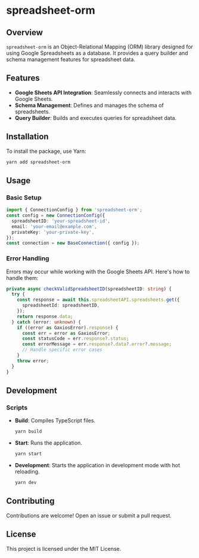 # spreadsheet-orm

## Overview
`spreadsheet-orm` is an Object-Relational Mapping (ORM) library designed for using Google Spreadsheets as a database. It provides a query builder and schema management features for spreadsheet data.

## Features
- **Google Sheets API Integration**: Seamlessly connects and interacts with Google Sheets.
- **Schema Management**: Defines and manages the schema of spreadsheets.
- **Query Builder**: Builds and executes queries for spreadsheet data.

## Installation
To install the package, use Yarn:
```bash
yarn add spreadsheet-orm
```

## Usage
### Basic Setup

```typescript
import { ConnectionConfig } from 'spreadsheet-orm';
const config = new ConnectionConfig({
  spreadsheetID: 'your-spreadsheet-id',
  email: 'your-email@example.com',
  privateKey: 'your-private-key',
});
const connection = new BaseConnection({ config });
```

### Error Handling
Errors may occur while working with the Google Sheets API. Here's how to handle them:

```typescript
private async checkValidSpreadsheetID(spreadsheetID: string) {
  try {
    const response = await this.spreadsheetAPI.spreadsheets.get({
      spreadsheetId: spreadsheetID,
    });
    return response.data;
  } catch (error: unknown) {
    if ((error as GaxiosError).response) {
      const err = error as GaxiosError;
      const statusCode = err.response?.status;
      const errorMessage = err.response?.data?.error?.message;
      // Handle specific error cases
    }
    throw error;
  }
}
```

## Development
### Scripts
- **Build**: Compiles TypeScript files.
  ```bash
  yarn build
  ```
- **Start**: Runs the application.
  ```bash
  yarn start
  ```
- **Development**: Starts the application in development mode with hot reloading.
  ```bash
  yarn dev
  ```

## Contributing
Contributions are welcome! Open an issue or submit a pull request.

## License
This project is licensed under the MIT License.